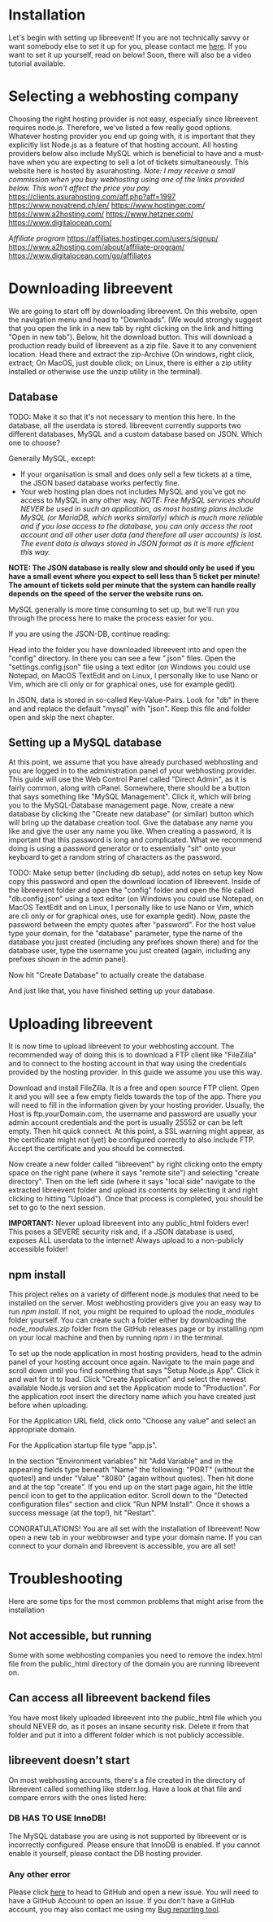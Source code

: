 # Installation
Let's begin with setting up libreevent! If you are not technically savvy or want somebody else to set it up for you, please contact me [here](https://api.janishutz.com/contact/setup?origin=libreevent&campaign=installation-docs). If you want to set it up yourself, read on below! Soon, there will also be a video tutorial available.


# Selecting a webhosting company
Choosing the right hosting provider is not easy, especially since libreevent requires node.js. Therefore, we've listed a few really good options. Whatever hosting provider you end up going with, it is important that they explicitly list Node.js as a feature of that hosting account. All hosting providers below also include MySQL which is beneficial to have and a must-have when you are expecting to sell a lot of tickets simultaneously. This website here is hosted by asurahosting. *Note: I may receive a small commission when you buy webhosting using one of the links provided below. This won't affect the price you pay.*
https://clients.asurahosting.com/aff.php?aff=1997
https://www.novatrend.ch/en/
https://www.hostinger.com/
https://www.a2hosting.com/
https://www.hetzner.com/
https://www.digitalocean.com/

*Affiliate program*
https://affiliates.hostinger.com/users/signup/
https://www.a2hosting.com/about/affiliate-program/
https://www.digitalocean.com/go/affiliates


# Downloading libreevent
We are going to start off by downloading libreevent. On this website, open the navigation menu and head to "Downloads". (We would strongly suggest that you open the link in a new tab by right clicking on the link and hitting "Open in new tab"). Below, hit the download button. This will download a production ready build of libreevent as a zip file. Save it to any convenient location. Head there and extract the zip-Archive (On windows, right click, extract; On MacOS, just double click; on Linux, there is either a zip utility installed or otherwise use the unzip utility in the terminal).

## Database

TODO: Make it so that it's not necessary to mention this here.
In the database, all the userdata is stored. libreevent currently supports two different databases, MySQL and a custom database based on JSON. Which one to choose?

Generally MySQL, except:
- If your organisation is small and does only sell a few tickets at a time, the JSON based database works perfectly fine. 
- Your web hosting plan does not includes MySQL and you've got no access to MySQL in any other way. *NOTE: Free MySQL services should NEVER be used in such an application, as most hosting plans include MySQL (or MariaDB, which works similarly) which is much more reliable and if you lose access to the database, you can only access the root account and all other user data (and therefore all user accounts) is lost. The event data is always stored in JSON format as it is more efficient this way.*

**NOTE: The JSON database is really slow and should only be used if you have a small event where you expect to sell less than 5 ticket per minute! The amount of tickets sold per minute that the system can handle really depends on the speed of the server the website runs on.**

MySQL generally is more time consuming to set up, but we'll run you through the process here to make the process easier for you. 

If you are using the JSON-DB, continue reading:

Head into the folder you have downloaded libreevent into and open the "config" directory. In there you can see a few ".json" files. Open the "settings.config.json" file using a text editor (on Windows you could use Notepad, on MacOS TextEdit and on Linux, I personally like to use Nano or Vim, which are cli only or for graphical ones, use for example gedit).

In JSON, data is stored in so-called Key-Value-Pairs. Look for "db" in there and and replace the default "mysql" with "json". Keep this file and folder open and skip the next chapter.


## Setting up a MySQL database
At this point, we assume that you have already purchased webhosting and you are logged in to the administration panel of your webhosting provider. This guide will use the Web Control Panel called "Direct Admin", as it is fairly common, along with cPanel. Somewhere, there should be a button that says something like "MySQL Management". Click it, which will bring you to the MySQL-Database management page. Now, create a new database by clicking the "Create new database" (or similar) button which will bring up the database creation tool. Give the database any name you like and give the user any name you like. When creating a password, it is important that this password is long and complicated. What we recommend doing is using a password generator or to essentially "sit" onto your keyboard to get a random string of characters as the password. 

TODO: Make setup better (including db setup), add notes on setup key
Now copy this password and open the download location of libreevent. Inside of the libreevent folder and open the "config" folder and open the file called "db.config.json" using a text editor (on Windows you could use Notepad, on MacOS TextEdit and on Linux, I personally like to use Nano or Vim, which are cli only or for graphical ones, use for example gedit). Now, paste the password between the empty quotes after "password". For the host value type your domain, for the "database" parameter, type the name of the database you just created (including any prefixes shown there) and for the database user, type the username you just created (again, including any prefixes shown in the admin panel). 

Now hit "Create Database" to actually create the database.

And just like that, you have finished setting up your database.


# Uploading libreevent
It is now time to upload libreevent to your webhosting account. The recommended way of doing this is to download a FTP client like "FileZilla" and to connect to the hosting account in that way using the credentials provided by the hosting provider. In this guide we assume you use this way. 

Download and install FileZilla. It is a free and open source FTP client. Open it and you will see a few empty fields towards the top of the app. There you will need to fill in the information given by your hosting provider. Usually, the Host is ftp.yourDomain.com, the username and password are usually your admin account credentials and the port is usually 25552 or can be left empty. Then hit quick connect. At this point, a SSL warning might appear, as the certificate might not (yet) be configured correctly to also include FTP. Accept the certificate and you should be connected. 

Now create a new folder called "libreevent" by right clicking onto the empty space on the right pane (where it says "remote site") and selecting "create directory". Then on the left side (where it says "local side" navigate to the extracted libreevent folder and upload its contents by selecting it and right clicking to hitting "Upload"). Once that process is completed, you should be set to go to the next session.

**IMPORTANT:** Never upload libreevent into any public_html folders ever! This poses a SEVERE security risk and, if a JSON database is used, exposes ALL userdata to the internet! Always upload to a non-publicly accessible folder!


## npm install
This project relies on a variety of different node.js modules that need to be installed on the server. Most webhosting providers give you an easy way to run *npm install*. If not, you might be required to upload the *node_modules* folder yourself. You can create such a folder either by downloading the *node_modules.zip* folder from the GitHub releases page or by installing npm on your local machine and then by running *npm i* in the terminal. 

To set up the node application in most hosting providers, head to the admin panel of your hosting account once again. Navigate to the main page and scroll down until you find something that says "Setup Node.js App". Click it and wait for it to load. Click "Create Application" and select the newest available Node.js version and set the Application mode to "Production". For the application root insert the directory name which you have created just before when uploading.

For the Application URL field, click onto "Choose any value" and select an appropriate domain. 

For the Application startup file type "app.js".

In the section "Environment variables" hit "Add Variable" and in the appearing fields type beneath "Name" the following: "PORT" (without the quotes!) and under "Value" "8080" (again without quotes). Then hit done and at the top "create". If you end up on the start page again, hit the little pencil icon to get to the application editor. Scroll down to the "Detected configuration files" section and click "Run NPM Install". Once it shows a success message (at the top!), hit "Restart". 

CONGRATULATIONS! You are all set with the installation of libreevent! Now open a new tab in your webbrowser and type your domain name. If you can connect to your domain and libreevent is accessible, you are all set!

# Troubleshooting
Here are some tips for the most common problems that might arise from the installation

## Not accessible, but running
Some with some webhosting companies you need to remove the index.html file from the public_html directory of the domain you are running libreevent on. 

## Can access all libreevent backend files
You have most likely uploaded libreevent into the public_html file which you should NEVER do, as it poses an insane security risk. Delete it from that folder and put it into a different folder which is not publicly accessible. 

## libreevent doesn't start
On most webhosting accounts, there's a file created in the directory of libreevent called something like stderr.log. Have a look at that file and compare errors with the ones listed here:

### DB HAS TO USE InnoDB!
The MySQL database you are using is not supported by libreevent or is incorrectly configured. Please ensure that InnoDB is enabled. If you cannot enable it yourself, please contact the DB hosting provider.

### Any other error
Please click [here](https://github.com/simplePCBuilding/libreevent/issues/new) to head to GitHub and open a new issue. You will need to have a GitHub Account to open an issue. If you don't have a GitHub account, you may also contact me using my [Bug reporting tool](https://api.janishutz.com/contact/report?origin=libreevent?error=unkown?lang=en).